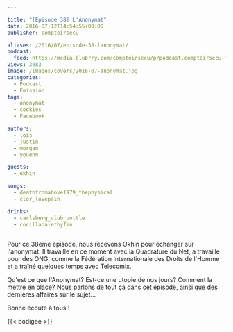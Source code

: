 ```yaml
---

title: "[Épisode 38] L'Anonymat"
date: 2016-07-12T14:54:55+00:00
publisher: comptoirsecu

aliases: /2016/07/episode-38-lanonymat/
podcast:
  feed: https://media.blubrry.com/comptoirsecu/p/podcast.comptoirsecu.fr/CSEC.EP38.2016-07-11.ANONYMAT.mp3
views: 3983
image: /images/covers/2016-07-anonymat.jpg
categories:
  - Podcast
  - Emission
tags:
  - anonymat
  - cookies
  - Facebook

authors:
  - lois
  - justin
  - morgan
  - youenn

guests:
  - okhin

songs:
  - deathfromabove1979_thephysical
  - clor_lovepain

drinks:
  - carlsberg_club_bottle
  - cocillana-ethyfin
---
```

Pour ce 38ème épisode, nous recevons Okhin pour échanger sur l'anonymat. Il travaille en ce moment avec la Quadrature du Net, a travaillé pour des ONG, comme la Fédération Internationale des Droits de l'Homme et a traîné quelques temps avec Telecomix.

Qu'est ce que l'Anonymat? Est-ce une utopie de nos jours? Comment la mettre en place? Nous parlons de tout ça dans cet épisode, ainsi que des dernières affaires sur le sujet...

Bonne écoute à tous !

{{< podigee >}}
